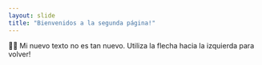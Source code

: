 ```yaml
---
layout: slide
title: "Bienvenidos a la segunda página!"
---
```

🕵️‍♂️ Mi nuevo texto no es tan nuevo.
Utiliza la flecha hacia la izquierda para volver!
